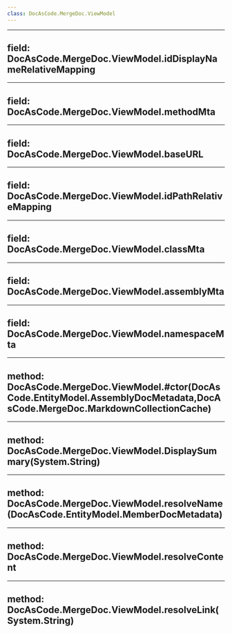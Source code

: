 ```yaml
---
class: DocAsCode.MergeDoc.ViewModel
---
```


---
field: DocAsCode.MergeDoc.ViewModel.idDisplayNameRelativeMapping
---

---
field: DocAsCode.MergeDoc.ViewModel.methodMta
---

---
field: DocAsCode.MergeDoc.ViewModel.baseURL
---

---
field: DocAsCode.MergeDoc.ViewModel.idPathRelativeMapping
---

---
field: DocAsCode.MergeDoc.ViewModel.classMta
---

---
field: DocAsCode.MergeDoc.ViewModel.assemblyMta
---

---
field: DocAsCode.MergeDoc.ViewModel.namespaceMta
---

---
method: DocAsCode.MergeDoc.ViewModel.#ctor(DocAsCode.EntityModel.AssemblyDocMetadata,DocAsCode.MergeDoc.MarkdownCollectionCache)
---

---
method: DocAsCode.MergeDoc.ViewModel.DisplaySummary(System.String)
---

---
method: DocAsCode.MergeDoc.ViewModel.resolveName(DocAsCode.EntityModel.MemberDocMetadata)
---

---
method: DocAsCode.MergeDoc.ViewModel.resolveContent
---

---
method: DocAsCode.MergeDoc.ViewModel.resolveLink(System.String)
---

